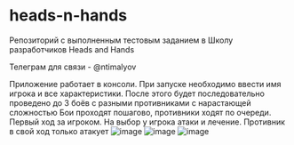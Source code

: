 # heads-n-hands
Репозиторий с выполненным тестовым заданием в Школу разработчиков Heads and Hands

Телеграм для связи - @ntimalyov

Приложение работает в консоли. При запуске необходимо ввести имя игрока и все характеристики. После этого будет последовательно проведено до 3 боёв с разными противниками с нарастающей сложностью
Бои проходят пошагово, противники ходят по очереди. Первый ход за игроком. На выбор у игрока атаки и лечение. Противник в свой ход только атакует
![image](https://github.com/MartinIce/heads-n-hands/assets/88541410/0b512109-e3ce-40d5-9858-1613e2a1c2c3)
![image](https://github.com/MartinIce/heads-n-hands/assets/88541410/2a4b5a50-1f4b-4966-bdd7-e0a190c4b040)
![image](https://github.com/MartinIce/heads-n-hands/assets/88541410/a810236e-4608-49c6-bb6d-cd8edcec774a)
